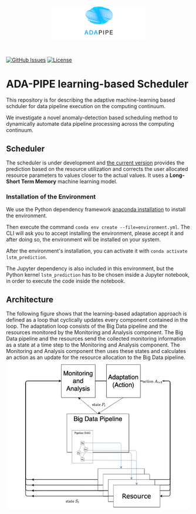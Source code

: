 <p align="center"><img width=50% src="https://raw.githubusercontent.com/DataCloud-project/ADA-PIPE/main/figure/ADAPIPE_Logo_TransparentBackground_White.png"></p>&nbsp;

[![GitHub Issues](https://img.shields.io/github/issues/DataCloud-project/ADA-PIPE.svg)](https://github.com/DataCloud-project/ADA-PIPE/issues)
[![License](https://img.shields.io/badge/license-Apache2.0-blue.svg)](https://opensource.org/licenses/Apache-2.0)

# ADA-PIPE learning-based Scheduler

This repository is for describing the adaptive machine-learning based schduler for data pipeline execution on the computing continuum.

We investigate a novel anomaly-detection based scheduling method to dynamically automate data pipeline processing across the computing continuum. 

## Scheduler

The scheduler is under development and [the current version](https://github.com/MyGodItsFull0fStars/alibaba_clusterdata/tree/double-prediction/cluster-trace-gpu-v2020/prediction) provides the prediction based on the resource utilization and corrects the user allocated resource parameters to values closer to the actual values. It uses a **Long-Short Term Memory** machine learning model.

### Installation of the Environment

We use the Python dependency framework [anaconda installation](https://docs.anaconda.com/anaconda/install/index.html) to install the environment.

Then execute the command `conda env create --file=environment.yml`. The CLI will ask you to accept installing the environment, please accept it and after doing so, the environment will be installed on your system.

After the environment's installation, you can activate it with `conda activate lstm_prediction`. 


The Jupyter dependency is also included in this environment, but the Python kernel `lstm_prediction` has to be chosen inside a Jupyter notebook, in order to execute the code inside the notebook.

## Architecture

The following figure shows that the learning-based adaptation approach is defined as a loop that cyclically updates every component contained in the loop.
The adaptation loop consists of the Big Data pipeline and the resources monitored by the Monitoring and Analysis component. The Big Data pipeline and the resources send the collected monitoring information as a state at a time step to the Monitoring and Analysis component. The Monitoring and Analysis component then uses these states and calculates an action as an update for the resource allocation to the Big Data pipeline.
![alt text](https://raw.githubusercontent.com/DataCloud-project/ADA-PIPE/main/ADA-learning-scheduler/ada-loop2.JPG)
